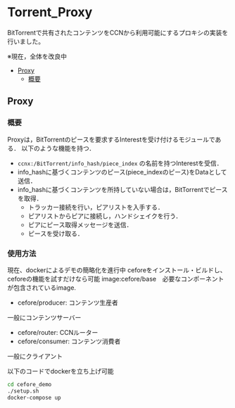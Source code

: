 # Torrent_Proxy
BitTorrentで共有されたコンテンツをCCNから利用可能にするプロキシの実装を行いました。

※現在，全体を改良中

- [Proxy](#Proxy)
    - [概要](#概要)

<a id="Proxy"></a>
## Proxy

### 概要
Proxyは，BitTorrentのピースを要求するInterestを受け付けるモジュールである．
以下のような機能を持つ．

* `ccnx:/BitTorrent/info_hash/piece_index` の名前を持つInterestを受信．
* info_hashに基づくコンテンツのピース(piece_indexのピース)をDataとして送信．
* info_hashに基づくコンテンツを所持していない場合は，BitTorrentでピースを取得．
  * トラッカー接続を行い，ピアリストを入手する．
  * ピアリストからピアに接続し，ハンドシェイクを行う．
  * ピアにピース取得メッセージを送信．
  * ピースを受け取る．

### 使用方法
現在、dockerによるデモの簡略化を進行中
ceforeをインストール・ビルドし、ceforeの機能を試すだけなら可能
image:cefore/base　必要なコンポーネントが包含されているimage.

* cefore/producer:
コンテンツ生産者

一般にコンテンツサーバー
* cefore/router:
CCNルーター
* cefore/consumer:
コンテンツ消費者

一般にクライアント

以下のコードでdockerを立ち上げ可能
```bash
cd cefore_demo
./setup.sh
docker-compose up
```

